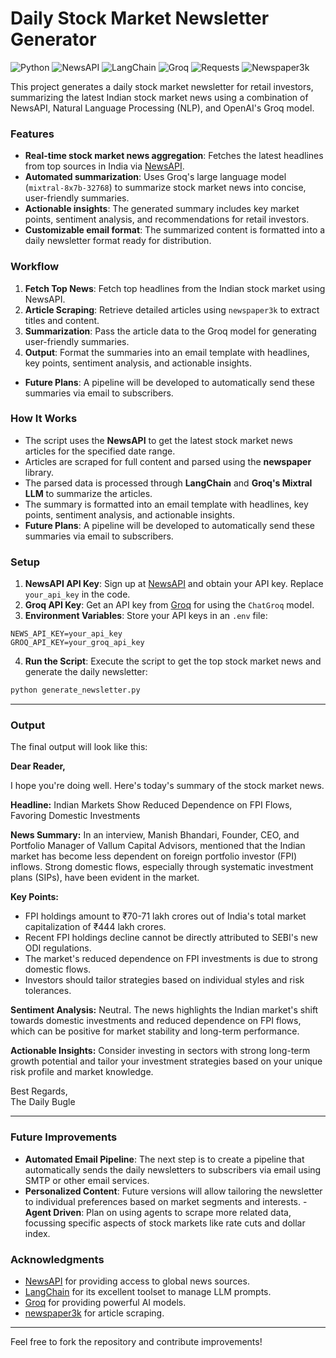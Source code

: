 
# Daily Stock Market Newsletter Generator

![Python](https://img.shields.io/badge/Python-3.8+-blue)
![NewsAPI](https://img.shields.io/badge/NewsAPI-2.0-orange)
![LangChain](https://img.shields.io/badge/LangChain-v0.0.1-green)
![Groq](https://img.shields.io/badge/Groq-v0.13.1-blueviolet)
![Requests](https://img.shields.io/badge/Requests-v2.26.0-red)
![Newspaper3k](https://img.shields.io/badge/Newspaper3k-v0.2.8-yellow)


This project generates a daily stock market newsletter for retail investors, summarizing the latest Indian stock market news using a combination of NewsAPI, Natural Language Processing (NLP), and OpenAI's Groq model. 

### Features

- **Real-time stock market news aggregation**: Fetches the latest headlines from top sources in India via [NewsAPI](https://newsapi.org/).
- **Automated summarization**: Uses Groq's large language model (`mixtral-8x7b-32768`) to summarize stock market news into concise, user-friendly summaries.
- **Actionable insights**: The generated summary includes key market points, sentiment analysis, and recommendations for retail investors.
- **Customizable email format**: The summarized content is formatted into a daily newsletter format ready for distribution.

### Workflow

1. **Fetch Top News**: Fetch top headlines from the Indian stock market using NewsAPI.
2. **Article Scraping**: Retrieve detailed articles using `newspaper3k` to extract titles and content.
3. **Summarization**: Pass the article data to the Groq model for generating user-friendly summaries.
4. **Output**: Format the summaries into an email template with headlines, key points, sentiment analysis, and actionable insights.
- **Future Plans**: A pipeline will be developed to automatically send these summaries via email to subscribers.

### How It Works

- The script uses the **NewsAPI** to get the latest stock market news articles for the specified date range.
- Articles are scraped for full content and parsed using the **newspaper** library.
- The parsed data is processed through **LangChain** and **Groq's Mixtral LLM** to summarize the articles.
- The summary is formatted into an email template with headlines, key points, sentiment analysis, and actionable insights.
- **Future Plans**: A pipeline will be developed to automatically send these summaries via email to subscribers.

### Setup

1. **NewsAPI API Key**: Sign up at [NewsAPI](https://newsapi.org/) and obtain your API key. Replace `your_api_key` in the code.
2. **Groq API Key**: Get an API key from [Groq](https://groq.com/) for using the `ChatGroq` model.
3. **Environment Variables**: Store your API keys in an `.env` file:

```
NEWS_API_KEY=your_api_key
GROQ_API_KEY=your_groq_api_key
```

4. **Run the Script**: Execute the script to get the top stock market news and generate the daily newsletter:

```bash
python generate_newsletter.py
```
---
### Output

The final output will look like this:

**Dear Reader,**

I hope you're doing well. Here's today's summary of the stock market news.

**Headline:** Indian Markets Show Reduced Dependence on FPI Flows, Favoring Domestic Investments

**News Summary:** In an interview, Manish Bhandari, Founder, CEO, and Portfolio Manager of Vallum Capital Advisors, mentioned that the Indian market has become less dependent on foreign portfolio investor (FPI) inflows. Strong domestic flows, especially through systematic investment plans (SIPs), have been evident in the market.

**Key Points:**
- FPI holdings amount to ₹70-71 lakh crores out of India's total market capitalization of ₹444 lakh crores.
- Recent FPI holdings decline cannot be directly attributed to SEBI's new ODI regulations.
- The market's reduced dependence on FPI investments is due to strong domestic flows.
- Investors should tailor strategies based on individual styles and risk tolerances.

**Sentiment Analysis:** Neutral. The news highlights the Indian market's shift towards domestic investments and reduced dependence on FPI flows, which can be positive for market stability and long-term performance.

**Actionable Insights:** Consider investing in sectors with strong long-term growth potential and tailor your investment strategies based on your unique risk profile and market knowledge.

Best Regards,  
The Daily Bugle

---

### Future Improvements

- **Automated Email Pipeline**: The next step is to create a pipeline that automatically sends the daily newsletters to subscribers via email using SMTP or other email services.
- **Personalized Content**: Future versions will allow tailoring the newsletter to individual preferences based on market segments and interests.
-**Agent Driven**: Plan on using agents to scrape more related data, focussing specific aspects of stock markets like rate cuts and dollar index.
### Acknowledgments

- [NewsAPI](https://newsapi.org/) for providing access to global news sources.
- [LangChain](https://www.langchain.com/) for its excellent toolset to manage LLM prompts.
- [Groq](https://groq.com/) for providing powerful AI models.
- [newspaper3k](https://newspaper.readthedocs.io/) for article scraping.

---

Feel free to fork the repository and contribute improvements!
